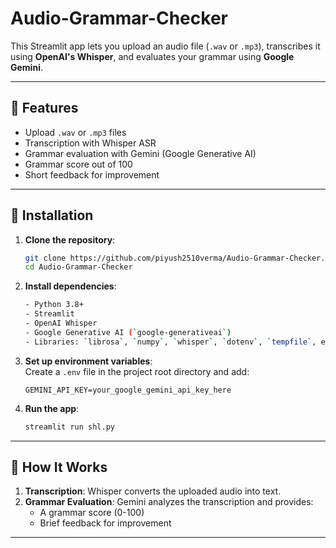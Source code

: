 # Audio-Grammar-Checker


This Streamlit app lets you upload an audio file (`.wav` or `.mp3`), transcribes it using **OpenAI's Whisper**, and evaluates your grammar using **Google Gemini**.

---

## 🚀 Features
- Upload `.wav` or `.mp3` files
- Transcription with Whisper ASR
- Grammar evaluation with Gemini (Google Generative AI)
- Grammar score out of 100
- Short feedback for improvement

---

## 📂 Installation

1. **Clone the repository**:
   ```bash
   git clone https://github.com/piyush2510verma/Audio-Grammar-Checker.git
   cd Audio-Grammar-Checker
   ```

2. **Install dependencies**:
   ```bash
   - Python 3.8+
   - Streamlit
   - OpenAI Whisper
   - Google Generative AI (`google-generativeai`)
   - Libraries: `librosa`, `numpy`, `whisper`, `dotenv`, `tempfile`, etc.
   ```

3. **Set up environment variables**:  
   Create a `.env` file in the project root directory and add:
   ```
   GEMINI_API_KEY=your_google_gemini_api_key_here
   ```

4. **Run the app**:
   ```bash
   streamlit run shl.py
   ```


---

## 🧠 How It Works

1. **Transcription**: Whisper converts the uploaded audio into text.
2. **Grammar Evaluation**: Gemini analyzes the transcription and provides:
   - A grammar score (0-100)
   - Brief feedback for improvement

---



